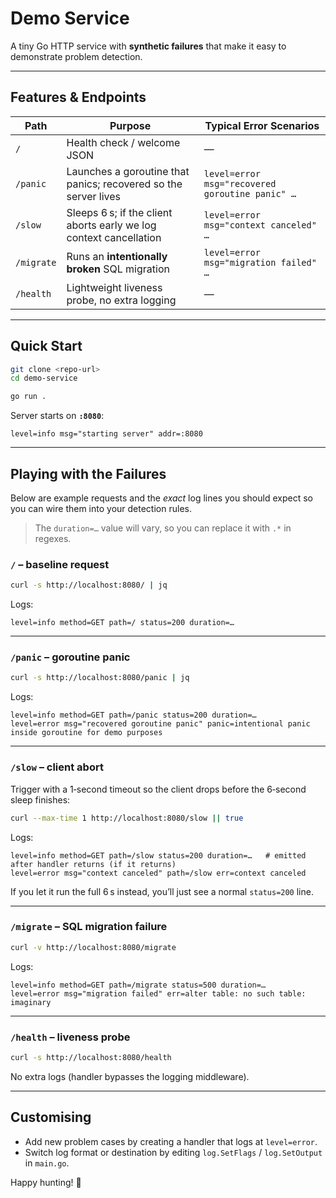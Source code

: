 # Demo Service

A tiny Go HTTP service with **synthetic failures** that make it easy to demonstrate problem detection. 

---

## Features & Endpoints

| Path       | Purpose                                                            | Typical Error Scenarios                         |
| ---------- | ------------------------------------------------------------------ | ----------------------------------------------- |
| `/`        | Health check / welcome JSON                                        | —                                               |
| `/panic`   | Launches a goroutine that panics; recovered so the server lives    | `level=error msg="recovered goroutine panic" …` |
| `/slow`    | Sleeps 6 s; if the client aborts early we log context cancellation | `level=error msg="context canceled" …`          |
| `/migrate` | Runs an **intentionally broken** SQL migration                     | `level=error msg="migration failed" …`          |
| `/health`  | Lightweight liveness probe, no extra logging                       | —                                               |

---

## Quick Start

```bash
git clone <repo‑url>
cd demo‑service

go run .
```

Server starts on **`:8080`**:

```
level=info msg="starting server" addr=:8080
```

---

## Playing with the Failures

Below are example requests and the *exact* log lines you should expect so you can wire them into your detection rules.

> The `duration=…` value will vary, so you can replace it with `.*` in regexes.

### `/` – baseline request

```bash
curl -s http://localhost:8080/ | jq
```

Logs:

```
level=info method=GET path=/ status=200 duration=…
```

---

### `/panic` – goroutine panic

```bash
curl -s http://localhost:8080/panic | jq
```

Logs:

```
level=info method=GET path=/panic status=200 duration=…
level=error msg="recovered goroutine panic" panic=intentional panic inside goroutine for demo purposes
```

---

### `/slow` – client abort

Trigger with a 1‑second timeout so the client drops before the 6‑second sleep finishes:

```bash
curl --max-time 1 http://localhost:8080/slow || true
```

Logs:

```
level=info method=GET path=/slow status=200 duration=…   # emitted after handler returns (if it returns)
level=error msg="context canceled" path=/slow err=context canceled
```

If you let it run the full 6 s instead, you’ll just see a normal `status=200` line.

---

### `/migrate` – SQL migration failure

```bash
curl -v http://localhost:8080/migrate
```

Logs:

```
level=info method=GET path=/migrate status=500 duration=…
level=error msg="migration failed" err=alter table: no such table: imaginary
```

---

### `/health` – liveness probe

```bash
curl -s http://localhost:8080/health
```

No extra logs (handler bypasses the logging middleware).

---

## Customising

- Add new problem cases by creating a handler that logs at `level=error`.
- Switch log format or destination by editing `log.SetFlags` / `log.SetOutput` in `main.go`.

Happy hunting! 🚀
